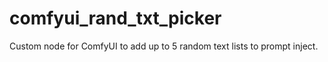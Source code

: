 # comfyui_rand_txt_picker
Custom node for ComfyUI to add up to 5 random text lists to prompt inject.
